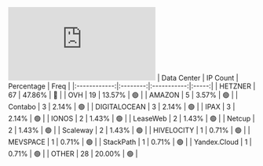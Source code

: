![Diagramm](https://github.com/obajay/StateSync-snapshots/blob/main/Projects/Juno/1/README.md)
| Data Center | IP Count | Percentage | Freq |
|:------------:|:--------:|:-----------:|:-----:|
| HETZNER | 67 | 47.86% | 🔴 |
| OVH | 19 | 13.57% | 🟢 |
| AMAZON | 5 | 3.57% | 🟢 |
| Contabo | 3 | 2.14% | 🟢 |
| DIGITALOCEAN | 3 | 2.14% | 🟢 |
| IPAX | 3 | 2.14% | 🟢 |
| IONOS | 2 | 1.43% | 🟢 |
| LeaseWeb | 2 | 1.43% | 🟢 |
| Netcup | 2 | 1.43% | 🟢 |
| Scaleway | 2 | 1.43% | 🟢 |
| HIVELOCITY | 1 | 0.71% | 🟢 |
| MEVSPACE | 1 | 0.71% | 🟢 |
| StackPath | 1 | 0.71% | 🟢 |
| Yandex.Cloud | 1 | 0.71% | 🟢 |
| OTHER | 28 | 20.00% | 🟢 |